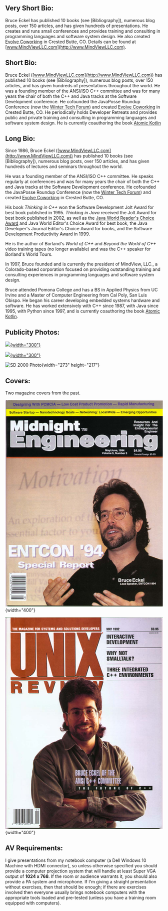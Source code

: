 ## Very Short Bio:

Bruce Eckel has published 10 books (see [Bibliography]), numerous blog posts,
over 150 articles, and has given hundreds of presentations. He creates and
runs small conferences and provides training and consulting in programming
languages and software system design. He also created [Evolve
Coworking](http://www.EvolveWork.co) in Crested Butte, CO. Details can be
found at [www.MindViewLLC.com](http://www.MindViewLLC.com).


## Short Bio:

Bruce Eckel ([www.MindViewLLC.com](http://www.MindViewLLC.com)) has published
10 books (see [Bibliography]), numerous blog posts, over 150 articles, and has
given hundreds of presentations throughout the world. He was a founding member
of the ANSI/ISO C++ committee and was for many years the chair of both the C++
and Java tracks at the Software Development conference. He cofounded the
JavaPosse Roundup Conference (now the [Winter Tech
Forum](http://www.WinterTechForum.com)) and created [Evolve
Coworking](http://www.EvolveWork.co) in Crested Butte, CO. He periodically
holds Developer Retreats and provides public and private training and
consulting in programming languages and software system design. He is
currently coauthoring the book [Atomic Kotlin](https://www.atomickotlin.com/)

## Long Bio:

Since 1986, Bruce Eckel ([www.MindViewLLC.com](http://www.MindViewLLC.com))
has published 10 books (see [Bibliography]), numerous blog posts, over 150
articles, and has given hundreds of lectures and seminars throughout the
world.

He was a founding member of the ANSI/ISO C++ committee. He speaks regularly at
conferences and was for many years the chair of both the C++ and Java tracks
at the Software Development conference. He cofounded the JavaPosse Roundup
Conference (now the [Winter Tech Forum](http://www.WinterTechForum.com)) and
created [Evolve Coworking](http://www.EvolveWork.co) in Crested Butte, CO.

His book *Thinking in C++* won the Software Development Jolt Award for best
book published in 1995. *Thinking in Java* received the Jolt Award for best
book published in 2002, as well as the [Java World Reader's Choice
Award](http://www.javaworld.com/javaworld/rcawards99/jw-0320-rca.html) and
Java World Editor's Choice Award for best book, the Java Developer's Journal
Editor's Choice Award for books, and the Software Development Productivity
Award in 1999.

He is the author of Borland's *World of C++* and *Beyond the World of
C++* video training tapes (no longer available) and was the C++ speaker
for Borland's World Tours.

In 1997, Bruce founded and is currently the president of MindView, LLC.,
a Colorado-based corporation focused on providing outstanding training
and consulting experiences in programming languages and software system
design.

Bruce attended Pomona College and has a BS in Applied Physics from UC Irvine
and a Master of Computer Engineering from Cal Poly, San Luis Obispo. He began
his career developing embedded systems hardware and software. He has worked
extensively with C++ since 1987, with Java since 1995, with Python since 1997,
and is currently coauthoring the book [Atomic
Kotlin](https://www.atomickotlin.com/).

## Publicity Photos:

[![](MindViewLLC.png){width="300"}](./MindViewLLC.png)

[![](Sunglasses-Thumb.jpg){width="300"}](./Sunglasses.jpg)

![SD 2000 Photo](SD2000-panel.jpg){width="273" height="217"}

## Covers:

Two magazine covers from the past.

![Sepia Blur Photo](MidEngrCoverHi.JPG){width="400"}

![Sepia Blur Photo](UnixReviewCoverHi.JPG){width="400"}

## AV Requirements:

I give presentations from my notebook computer (a Dell Windows 10 Machine
with HDMI connector), so unless otherwise specified you should provide a
computer projection system that will handle at least Super VGA output of
**1024 x 768**. If the room or audience warrants it, you should also provide a
PA system and microphone. If I'm giving a straight presentation without
exercises, then that should be enough; if there are exercises involved then
everyone usually brings notebook computers with the appropriate tools loaded
and pre-tested (unless you have a training room equipped with computers).
